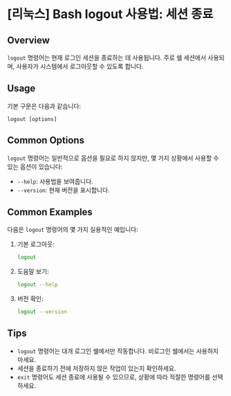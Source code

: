 # [리눅스] Bash logout 사용법: 세션 종료

## Overview
`logout` 명령어는 현재 로그인 세션을 종료하는 데 사용됩니다. 주로 쉘 세션에서 사용되며, 사용자가 시스템에서 로그아웃할 수 있도록 합니다.

## Usage
기본 구문은 다음과 같습니다:
```
logout [options]
```

## Common Options
`logout` 명령어는 일반적으로 옵션을 필요로 하지 않지만, 몇 가지 상황에서 사용할 수 있는 옵션이 있습니다:
- `--help`: 사용법을 보여줍니다.
- `--version`: 현재 버전을 표시합니다.

## Common Examples
다음은 `logout` 명령어의 몇 가지 실용적인 예입니다:

1. 기본 로그아웃:
   ```bash
   logout
   ```

2. 도움말 보기:
   ```bash
   logout --help
   ```

3. 버전 확인:
   ```bash
   logout --version
   ```

## Tips
- `logout` 명령어는 대개 로그인 쉘에서만 작동합니다. 비로그인 쉘에서는 사용하지 마세요.
- 세션을 종료하기 전에 저장하지 않은 작업이 있는지 확인하세요.
- `exit` 명령어도 세션 종료에 사용될 수 있으므로, 상황에 따라 적절한 명령어를 선택하세요.